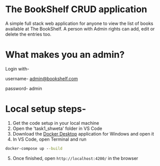 
# The BookShelf CRUD application

A simple full stack web application for anyone to view the list of books available at The BookShelf. A person with Admin rights can add, edit or delete the entries too.

# What makes you an admin?
Login with-


username- admin@bookshelf.com


password- admin

# Local setup steps-
1. Get the code setup in your local machine
2. Open the 'task1_shweta' folder in VS Code
3. Download the [Docker Desktop](https://www.docker.com/products/docker-desktop/) application for Windows and open it
4. In VS Code, open Terminal and run

```cmd
docker-compose up --build
```
5. Once finished, open `http://localhost:4200/` in the browser